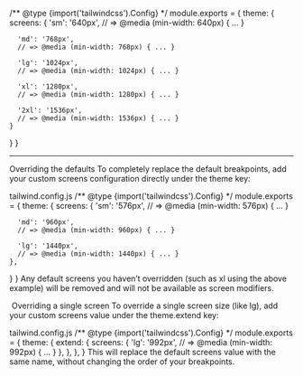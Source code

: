 /** @type {import('tailwindcss').Config} */
module.exports = {
  theme: {
    screens: {
      'sm': '640px',
      // => @media (min-width: 640px) { ... }

      'md': '768px',
      // => @media (min-width: 768px) { ... }

      'lg': '1024px',
      // => @media (min-width: 1024px) { ... }

      'xl': '1280px',
      // => @media (min-width: 1280px) { ... }

      '2xl': '1536px',
      // => @media (min-width: 1536px) { ... }
    }
  }
}

----------------------------------------------------------------------------------------------

Overriding the defaults
To completely replace the default breakpoints, add your custom screens configuration directly under the theme key:

tailwind.config.js
/** @type {import('tailwindcss').Config} */
module.exports = {
  theme: {
    screens: {
      'sm': '576px',
      // => @media (min-width: 576px) { ... }

      'md': '960px',
      // => @media (min-width: 960px) { ... }

      'lg': '1440px',
      // => @media (min-width: 1440px) { ... }
    },
  }
}
Any default screens you haven’t overridden (such as xl using the above example) will be removed and will not be available as screen modifiers.

​
Overriding a single screen
To override a single screen size (like lg), add your custom screens value under the theme.extend key:

tailwind.config.js
/** @type {import('tailwindcss').Config} */
module.exports = {
  theme: {
    extend: {
      screens: {
        'lg': '992px',
        // => @media (min-width: 992px) { ... }
      },
    },
  },
}
This will replace the default screens value with the same name, without changing the order of your breakpoints.